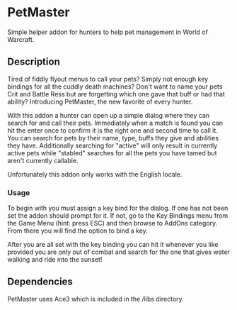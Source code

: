 # PetMaster
Simple helper addon for hunters to help pet management in World of Warcraft.

## Description
Tired of fiddly flyout menus to call your pets? Simply not enough key bindings for all the cuddly death machines? Don't want to name your pets Crit and Battle Ress but are forgetting which one gave that buff or had that ability? Introducing PetMaster, the new favorite of every hunter.

With this addon a hunter can open up a simple dialog where they can search for and call their pets. Immediately when a match is found you can hit the enter once to confirm it is the right one and second time to call it. You can search for pets by their name, type, buffs they give and abilities they have. Additionally searching for "active" will only result in currently active pets while "stabled" searches for all the pets you have tamed but aren't currently callable.

Unfortunately this addon only works with the English locale.

### Usage

To begin with you must assign a key bind for the dialog. If one has not been set the addon should prompt for it. If not, go to the Key Bindings menu from the Game Menu (hint: press ESC) and then browse to AddOns category. From there you will find the option to bind a key.

After you are all set with the key binding you can hit it whenever you like provided you are only out of combat and search for the one that gives water walking and ride into the sunset!

## Dependencies
PetMaster uses Ace3 which is included in the /libs directory.
